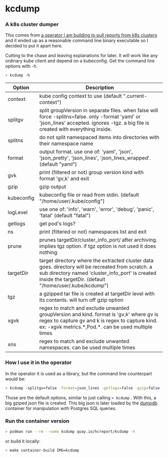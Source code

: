 # kcdump
### A k8s cluster dumper

This comes from [a operator I am building to pull reports from k8s clusters](https://github.com/mauricioscastro/hcreport/tree/dev) and it ended up as a reasonable command line binary executable so I decided to put it apart here. 

Cutting to the chase and leaving explanations for later. It will work like any ordinary kube client and depend on a kubeconfig. Get the command line options with -h.

```bash
> kcdump -h
```

| Option | Description |
| ----------- | ----------- |
| context  | kube config context to use (default ".current-context") |
| splitgv |	split groupVersion in separate files. when false will force -splitns=false. only -format 'yaml' or 'json_lines' accepted. ignores -tgz. a big file is created with everything inside. |
| splitns | do not split namespaced items into directories with their namespace name |
| format | output format. use one of: 'yaml', 'json', 'json_pretty', 'json_lines', 'json_lines_wrapped'. (default "yaml") |
| gvk | print (filtered or not) group version kind with format 'gv,k' and exit |
| gzip | gzip output |
| kubeconfig | kubeconfig file or read from stdin. (default "/home/user/.kube/config") |
| logLevel | use one of: 'info', 'warn', 'error', 'debug', 'panic', 'fatal' (default "fatal") |
| getlogs | get pod's logs? |
| ns |	print (filtered or not) namespaces list and exit |
| prune | prunes targetDir/cluster_info_port/ after archiving. implies tgz option. if tgz option is not used it does nothing |
| targetDir | target directory where the extracted cluster data goes. directory will be recreated from scratch. a sub directory named 'cluster_info_port' is created inside the targetDir. (default "/home/user/.kube/kcdump") |
| tgz | a gzipped tar file is created at targetDir level with its contents. will turn off gzip option |
| xgvk | regex to match and exclude unwanted groupVersion and kind. format is 'gv,k' where gv is regex to capture gv and k is regex to capture kind. ex: -xgvk metrics.\*,Pod.\*. can be used multiple times |
| xns | regex to match and exclude unwanted namespaces. can be used multiple times |

### How I use it in the operator
In the operator it is used as a library, but the command line counterpart would be:
```bash
> kcdump -splitgv=false -format=json_lines -getlogs=false -gzip=false
```
Those are the default options, similar to just calling `> kcdump` . With this, a big gziped json file is created. This big json is later loaded by the [dumpdb](./dumpdb/) container for manipulation with Postgres SQL queries.

### Run the container version
```bash
> podman run --rm --name kcdump quay.io/hcreport/kcdump -h
```
or build it locally:
```bash
> make container-build IMG=kcdump
```
